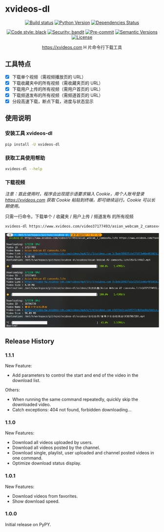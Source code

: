 # xvideos-dl

<div align="center">

[![Build status](https://github.com/lonsty/xvideos-dl/workflows/build/badge.svg?branch=master&event=push)](https://github.com/lonsty/xvideos-dl/actions?query=workflow%3Abuild)
[![Python Version](https://img.shields.io/pypi/pyversions/xvideos-dl.svg)](https://pypi.org/project/xvideos-dl/)
[![Dependencies Status](https://img.shields.io/badge/dependencies-up%20to%20date-brightgreen.svg)](https://github.com/lonsty/xvideos-dl/pulls?utf8=%E2%9C%93&q=is%3Apr%20author%3Aapp%2Fdependabot)

[![Code style: black](https://img.shields.io/badge/code%20style-black-000000.svg)](https://github.com/psf/black)
[![Security: bandit](https://img.shields.io/badge/security-bandit-green.svg)](https://github.com/PyCQA/bandit)
[![Pre-commit](https://img.shields.io/badge/pre--commit-enabled-brightgreen?logo=pre-commit&logoColor=white)](https://github.com/lonsty/xvideos-dl/blob/master/.pre-commit-config.yaml)
[![Semantic Versions](https://img.shields.io/badge/%F0%9F%9A%80-semantic%20versions-informational.svg)](https://github.com/lonsty/xvideos-dl/releases)
[![License](https://img.shields.io/github/license/lonsty/xvideos-dl)](https://github.com/lonsty/xvideos-dl/blob/master/LICENSE)

https://xvideos.com H 片命令行下载工具

</div>

## 工具特点

- [X] 下载单个视频（需视频播放页的 URL）
- [X] 下载收藏夹中的所有视频（需收藏夹页的 URL）
- [X] 下载用户上传的所有视频（需用户首页的 URL）
- [X] 下载频道发布的所有视频（需频道首页的 URL）
- [X] 分段高速下载，断点下载，进度与状态显示

## 使用说明

### 安装工具 xvideos-dl

```bash
pip install -U xvideos-dl
```

### 获取工具使用帮助

```bash
xvideos-dl --help
```

### 下载视频

*注意：首此使用时，程序会出现提示语要求输入 Cookie，用个人账号登录 https://xvideos.com 获取 Cookie 粘贴到终端，即可继续运行。Cookie 可以长期使用。* 

只需一行命令，下载单个 / 收藏夹 / 用户上传 / 频道发布 的所有视频

```bash
xvideos-dl https://www.xvideos.com/video37177493/asian_webcam_2_camsex4u.life https://www.xvideos.com/favorite/71879935/_ https://www.xvideos.com/profiles/mypornstation https://www.xvideos.com/channels/av69tv  
```

![示例](demo_1.PNG)

## Release History

### 1.1.1

New Feature:

- Add parameters to control the start and end of the video in the download list.

Others:

- When running the same command repeatedly, quickly skip the downloaded video.
- Catch exceptions: 404 not found, forbidden downloading...

### 1.1.0

New Features:

- Download all videos uploaded by users.
- Download all videos posted by the channel.
- Download single, playlist, user uploaded and channel posted videos in one command.
- Optimize download status display.

### 1.0.1

New Features:

- Download videos from favorites.
- Show download speed.

### 1.0.0

Initial release on PyPY.
